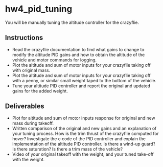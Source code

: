 # hw4_pid_tuning

You will be manually tuning the altitude controller for the crazyflie.

## Instructions

* Read the crazyflie documentation to find what gains to change to modify the altitude PID gains and how to obtain the altitude of the vehicle and motor commands for logging.
* Plot the altitude and sum of motor inputs for your crazyflie taking off with original mass.
* Plot the altitude and sum of motor inputs for your crazyflie taking off with a penny, or similar small weight taped to the bottom of the vehicle.
* Tune your altitude PID controller and report the original and updated gains for the added weight.

## Deliverables

* Plot for altitude and sum of motor inputs response for original and new mass during takeoff.
* Written comparison of the original and new gains and an explanation of your tuning process. How is the trim thrust of the crazyflie computed for hover? Investigate the c code of the PID controller and explain the implementation of the altitude PID controller. Is there a wind-up guard? Is there saturation? Is there a trim mass of the vehicle?
* Video of your original takeoff with the weight, and your tuned take-off with the weight.
